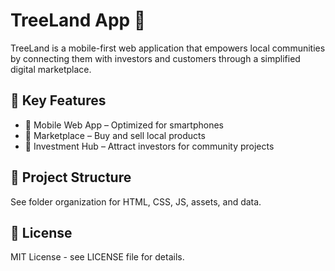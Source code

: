 # TreeLand App 🌱

TreeLand is a mobile-first web application that empowers local communities by connecting them with investors and customers through a simplified digital marketplace.

## 🌟 Key Features
- 📱 Mobile Web App – Optimized for smartphones
- 🛒 Marketplace – Buy and sell local products
- 🤝 Investment Hub – Attract investors for community projects

## 📁 Project Structure
See folder organization for HTML, CSS, JS, assets, and data.

## 📄 License
MIT License - see LICENSE file for details.
